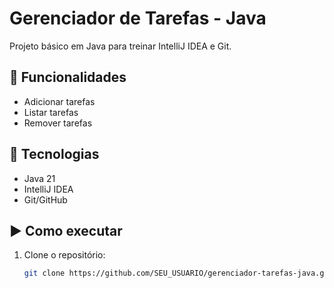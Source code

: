 # Gerenciador de Tarefas - Java

Projeto básico em Java para treinar IntelliJ IDEA e Git.

## 📌 Funcionalidades
- Adicionar tarefas
- Listar tarefas
- Remover tarefas

## 🚀 Tecnologias
- Java 21
- IntelliJ IDEA
- Git/GitHub

## ▶ Como executar
1. Clone o repositório:
   ```bash
   git clone https://github.com/SEU_USUARIO/gerenciador-tarefas-java.git
